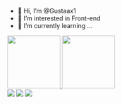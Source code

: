 - 👋 Hi, I’m @Gustaax1
- 👀 I’m interested in Front-end
- 🌱 I’m currently learning ...

<div>
    <a href="https://github.com/Gustaax1">
    <img height="120em" src="https://github-readme-stats.vercel.app/api?username=Gustaax1&show_icons=true&theme=dark&include_all_commits=true&count_private=true"/> 
    <img height="120em" src="https://github-readme-stats.vercel.app/api/top-langs/?username=Gustaax1&layout=compact&theme=dark&count_private=true"/> 
  </div>
<div> 
  <a href="https://www.instagram.com/gustaax1/" target="_blank"><img src="https://img.shields.io/badge/-Instagram-%23E4405F?style=for-the-badge&logo=instagram&logoColor=white" target="_blank"></a>
  <a href = "mailto:gustavocorrea1331@gamil.com"><img src="https://img.shields.io/badge/-Gmail-%23333?style=for-the-badge&logo=gmail&logoColor=white" target="_blank"></a>
  <a href="https://www.linkedin.com/in/gustavo-gomes-05ba57307/" target="_blank"><img src="https://img.shields.io/badge/-LinkedIn-%230077B5?style=for-the-badge&logo=linkedin&logoColor=white" target="_blank"></a> 

</div>
